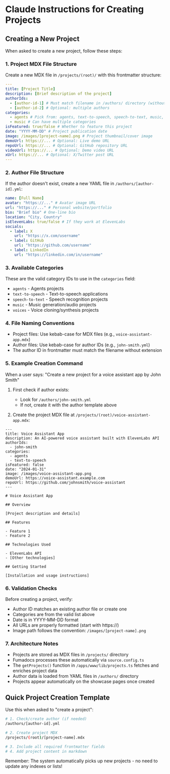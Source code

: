 # Claude Instructions for Creating Projects

## Creating a New Project

When asked to create a new project, follow these steps:

### 1. Project MDX File Structure

Create a new MDX file in `/projects/(root)/` with this frontmatter structure:

```yaml
---
title: [Project Title]
description: [Brief description of the project]
authorIds:
  - [author-id-1] # Must match filename in /authors/ directory (without .yml)
  - [author-id-2] # Optional: multiple authors
categories:
  - agents # Pick from: agents, text-to-speech, speech-to-text, music, voices
  - music # Can have multiple categories
isFeatured: true/false # Whether to feature this project
date: "YYYY-MM-DD" # Project publication date
image: /images/[project-name].png # Project thumbnail/cover image
demoUrl: https://... # Optional: Live demo URL
repoUrl: https://... # Optional: GitHub repository URL
videoUrl: https://... # Optional: Demo video URL
xUrl: https://... # Optional: X/Twitter post URL
---
```

### 2. Author File Structure

If the author doesn't exist, create a new YAML file in `/authors/[author-id].yml`:

```yaml
name: [Full Name]
avatar: "https://..." # Avatar image URL
url: "https://..." # Personal website/portfolio
bio: "Brief bio" # One-line bio
location: "City, Country"
isElevenLabs: true/false # If they work at ElevenLabs
socials:
  - label: X
    url: "https://x.com/username"
  - label: GitHub
    url: "https://github.com/username"
  - label: LinkedIn
    url: "https://linkedin.com/in/username"
```

### 3. Available Categories

These are the valid category IDs to use in the `categories` field:

- `agents` - Agents projects
- `text-to-speech` - Text-to-speech applications
- `speech-to-text` - Speech recognition projects
- `music` - Music generation/audio projects
- `voices` - Voice cloning/synthesis projects

### 4. File Naming Conventions

- Project files: Use kebab-case for MDX files (e.g., `voice-assistant-app.mdx`)
- Author files: Use kebab-case for author IDs (e.g., `john-smith.yml`)
- The author ID in frontmatter must match the filename without extension

### 5. Example Creation Command

When a user says: "Create a new project for a voice assistant app by John Smith"

1. First check if author exists:

   - Look for `/authors/john-smith.yml`
   - If not, create it with the author template above

2. Create the project MDX file at `/projects/(root)/voice-assistant-app.mdx`:

```mdx
---
title: Voice Assistant App
description: An AI-powered voice assistant built with ElevenLabs API
authorIds:
  - john-smith
categories:
  - agents
  - text-to-speech
isFeatured: false
date: "2024-01-31"
image: /images/voice-assistant-app.png
demoUrl: https://voice-assistant.example.com
repoUrl: https://github.com/johnsmith/voice-assistant
---

# Voice Assistant App

## Overview

[Project description and details]

## Features

- Feature 1
- Feature 2

## Technologies Used

- ElevenLabs API
- [Other technologies]

## Getting Started

[Installation and usage instructions]
```

### 6. Validation Checks

Before creating a project, verify:

- Author ID matches an existing author file or create one
- Categories are from the valid list above
- Date is in YYYY-MM-DD format
- All URLs are properly formatted (start with https://)
- Image path follows the convention: `/images/[project-name].png`

### 7. Architecture Notes

- Projects are stored as MDX files in `/projects/` directory
- Fumadocs processes these automatically via `source.config.ts`
- The `getProjects()` function in `/apps/www/lib/projects.ts` fetches and enriches project data
- Author data is loaded from YAML files in `/authors/` directory
- Projects appear automatically on the showcase pages once created

## Quick Project Creation Template

Use this when asked to "create a project":

```bash
# 1. Check/create author (if needed)
/authors/[author-id].yml

# 2. Create project MDX
/projects/(root)/[project-name].mdx

# 3. Include all required frontmatter fields
# 4. Add project content in markdown
```

Remember: The system automatically picks up new projects - no need to update any indexes or lists!
